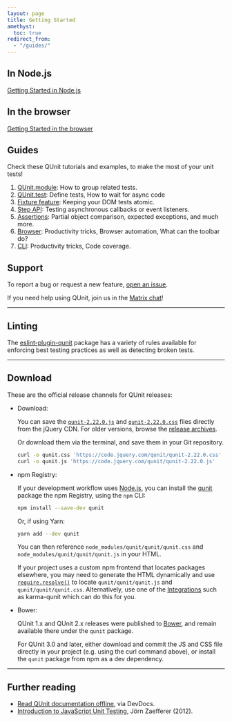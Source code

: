 ```yaml
---
layout: page
title: Getting Started
amethyst:
  toc: true
redirect_from:
  - "/guides/"
---
```


## In Node.js

[Getting Started in Node.js](./cli.md)

## In the browser

[Getting Started in the browser](./browser.md)

## Guides

Check these QUnit tutorials and examples, to make the most of your unit tests!

1. [QUnit.module](./api/QUnit/module.md#organizing-your-tests): How to group related tests.
1. [QUnit.test](./api/QUnit/test.md#examples): Define tests, How to wait for async code
1. [Fixture feature](./browser.md#fixture): Keeping your DOM tests atomic.
1. [Step API](./api/assert/verifySteps.md): Testing asynchronous callbacks or event listeners.
1. [Assertions](./api/assert/index.md): Partial object comparison, expected exceptions, and much more.
1. [Browser](./browser.md): Productivity tricks, Browser automation, What can the toolbar do?
1. [CLI](./cli.md): Productivity tricks, Code coverage.

## Support

To report a bug or request a new feature, [open an issue](https://github.com/qunitjs/qunit/issues).

If you need help using QUnit, join us in the [Matrix chat](https://app.element.io/#/room/#qunitjs_qunit:gitter.im)!

---

## Linting

The [eslint-plugin-qunit](https://github.com/platinumazure/eslint-plugin-qunit) package has a variety of rules available for enforcing best testing practices as well as detecting broken tests.

---

<span id="release-channels"></span>

## Download

These are the official release channels for QUnit releases:

* Download:

  You can save the [`qunit-2.22.0.js`](https://code.jquery.com/qunit/qunit-2.22.0.js) and [`qunit-2.22.0.css`](https://code.jquery.com/qunit/qunit-2.22.0.css) files directly from the jQuery CDN.
  For older versions, browse the [release archives](https://releases.jquery.com/qunit/).

  Or download them via the terminal, and save them in your Git repository.

  ```bash
  curl -o qunit.css 'https://code.jquery.com/qunit/qunit-2.22.0.css'
  curl -o qunit.js 'https://code.jquery.com/qunit/qunit-2.22.0.js'
  ```

* npm Registry:

  If your development workflow uses [Node.js](https://nodejs.org/en/), you can install the [qunit](https://www.npmjs.com/package/qunit) package the npm Registry, using the `npm` CLI:

  ```bash
  npm install --save-dev qunit
  ```

  Or, if using Yarn:
  ```bash
  yarn add --dev qunit
  ```

  You can then reference `node_modules/qunit/qunit/qunit.css` and `node_modules/qunit/qunit/qunit.js` in your HTML.

  If your project uses a custom npm frontend that locates packages elsewhere, you may need to generate the HTML dynamically and use [`require.resolve()`](https://nodejs.org/api/modules.html#modules_require_resolve_request_options) to locate `qunit/qunit/qunit.js` and `qunit/qunit/qunit.css`. Alternatively, use one of the [Integrations](./browser.md#integrations) such as karma-qunit which can do this for you.

* Bower:

  QUnit 1.x and QUnit 2.x releases were published to [Bower](https://bower.io/), and remain available there  under the `qunit` package.

  For QUnit 3.0 and later, either download and commit the JS and CSS file directly in your project (e.g. using the curl command above), or install the `qunit` package from npm as a dev dependency.

---

## Further reading

* [Read QUnit documentation offline](https://devdocs.io/qunit/), via DevDocs.
* [Introduction to JavaScript Unit Testing](https://coding.smashingmagazine.com/2012/06/introduction-to-javascript-unit-testing/), Jörn Zaefferer (2012).
